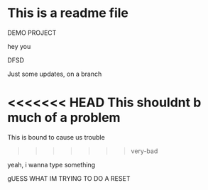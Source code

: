# This is a readme file

DEMO PROJECT

hey you

DFSD

Just some updates, on a branch

<<<<<<< HEAD
This shouldnt b much of a problem
=======
This is bound to cause us trouble
>>>>>>> very-bad

yeah, i wanna type something 

gUESS WHAT IM TRYING TO DO A RESET